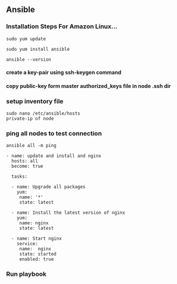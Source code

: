 ## Ansible

### Installation Steps For Amazon Linux...
```
sudo yum update
```
```
sudo yum install ansible
```
```
ansible --version
```
#### create a key-pair using ssh-keygen command
#### copy public-key form master authorized_keys file in node .ssh dir

### setup inventory file
```
sudo nano /etc/ansible/hosts
private-ip of node
```
### ping all nodes to test connection
```
ansible all -m ping
```
```
- name: update and install and nginx
  hosts: all
  become: true

  tasks:
   
  - name: Upgrade all packages
    yum:
     name: '*'
     state: latest
      
  - name: Install the latest version of nginx
    yum:
     name: nginx
     state: latest
      
  - name: Start nginx
    service:
     name:  nginx
     state: started
     enabled: true
```
### Run playbook
